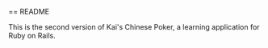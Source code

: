 == README

This is the second version of Kai's Chinese Poker, a learning application for Ruby on Rails.